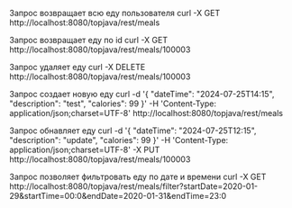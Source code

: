 Запрос возвращает всю еду пользователя
curl -X GET http://localhost:8080/topjava/rest/meals

Запрос возвращает еду по id
curl -X GET http://localhost:8080/topjava/rest/meals/100003

Запрос удаляет еду
curl -X DELETE http://localhost:8080/topjava/rest/meals/100003

Запрос создает новую еду
curl -d '{
"dateTime": "2024-07-25T14:15",
"description": "test",
"calories": 99
}' -H 'Content-Type: application/json;charset=UTF-8'  http://localhost:8080/topjava/rest/meals

Запрос обнавляет еду
curl -d '{
"dateTime": "2024-07-25T12:15",
"description": "update",
"calories": 99
}' -H 'Content-Type: application/json;charset=UTF-8' -X PUT http://localhost:8080/topjava/rest/meals/100003

Запрос позволяет фильтровать еду по дате и времени
curl -X
GET http://localhost:8080/topjava/rest/meals/filter?startDate=2020-01-29&startTime=00:0&endDate=2020-01-31&endTime=23:0


